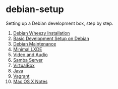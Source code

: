 debian-setup
============

Setting up a Debian development box, step by step.

1. [Debian Wheezy Installation](https://github.com/neurite/debian-setup/wiki/Debian-Wheezy-Installation)
2. [Basic Development Setup on Debian](https://github.com/neurite/debian-setup/wiki/Basic-Development-Setup-on-Debian)
3. [Debian Maintenance](https://github.com/neurite/debian-setup/wiki/Debian-Maintenance)
4. [Minimal LXDE](https://github.com/neurite/debian-setup/wiki/Minimal-LXDE)
5. [Video and Audio](https://github.com/neurite/debian-setup/wiki/Video-and-Audio)
6. [Samba Server](https://github.com/neurite/debian-setup/wiki/Samba-Server)
7. [VirtualBox](https://github.com/neurite/debian-setup/wiki/VirtualBox)
8. [Java](https://github.com/neurite/debian-setup/wiki/Java)
9. [Vagrant](https://github.com/neurite/debian-setup/wiki/Vagrant)
10. [Mac OS X Notes](https://github.com/neurite/debian-setup/wiki/Mac-OS-X-Notes)
